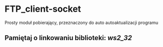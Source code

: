 # FTP_client-socket
Prosty moduł pobierający, przeznaczony do auto autoaktualizacji programu

<h2>Pamiętaj o linkowaniu biblioteki: <i>ws2_32</i> </h2>


